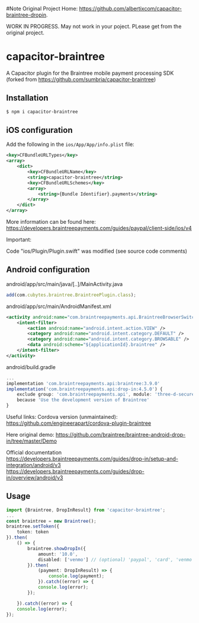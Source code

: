 #Note
Original Project Home: https://github.com/albertixcom/capacitor-braintree-dropin.

WORK IN PROGRESS. May not work in your poject. PLease get from the original project.

# capacitor-braintree
A Capacitor plugin for the Braintree mobile payment processing SDK (forked from https://github.com/sumbria/capacitor-braintree)

## Installation

```bash
$ npm i capacitor-braintree
```

## iOS configuration

Add the following in the `ios/App/App/info.plist` file:

```xml
<key>CFBundleURLTypes</key>
<array>
    <dict>
        <key>CFBundleURLName</key>
        <string>capacitor-braintree</string>
        <key>CFBundleURLSchemes</key>
        <array>
            <string>{Bundle Identifier}.payments</string>
        </array>
    </dict>
</array>
```

More information can be found here: https://developers.braintreepayments.com/guides/paypal/client-side/ios/v4

Important:

Code "ios/Plugin/Plugin.swift" was modified (see source code comments)

## Android configuration
android/app/src/main/java/[..]/MainActivity.java

```ts
add(com.cubytes.braintree.BraintreePlugin.class);
```

android/app/src/main/AndroidManifest.xml

```xml
<activity android:name="com.braintreepayments.api.BraintreeBrowserSwitchActivity" android:launchMode="singleTask">
    <intent-filter>
        <action android:name="android.intent.action.VIEW" />
        <category android:name="android.intent.category.DEFAULT" />
        <category android:name="android.intent.category.BROWSABLE" />
        <data android:scheme="${applicationId}.braintree" />
    </intent-filter>
</activity>
```

android/build.gradle

```ts
...
implementation 'com.braintreepayments.api:braintree:3.9.0'
implementation('com.braintreepayments.api:drop-in:4.5.0') {
    exclude group: 'com.braintreepayments.api', module: 'three-d-secure'
    because 'Use the development version of Braintree'
}
```
Useful links:
Cordova version (unmaintained): 
https://github.com/engineerapart/cordova-plugin-braintree

Here original demo:
https://github.com/braintree/braintree-android-drop-in/tree/master/Demo

Official documentation
https://developers.braintreepayments.com/guides/drop-in/setup-and-integration/android/v3
https://developers.braintreepayments.com/guides/drop-in/overview/android/v3

## Usage

```ts
import {Braintree, DropInResult} from 'capacitor-braintree';
...
const braintree = new Braintree();
braintree.setToken({
    token: token
}).then(
    () => {
        braintree.showDropIn({
            amount: '10.0',
            disabled: ['venmo'] // (optional) 'paypal', 'card', 'venmo', 'applePay'
        }).then(
            (payment: DropInResult) => {
                console.log(payment);
            }).catch((error) => {
            console.log(error);
        });

    }).catch((error) => {
    console.log(error);
});
```
